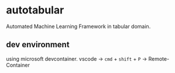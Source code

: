 # autotabular
Automated Machine Learning Framework in tabular domain.

## dev environment
using microsoft devcontainer.
vscode -> `cmd` + `shift` + `P` -> Remote-Container
